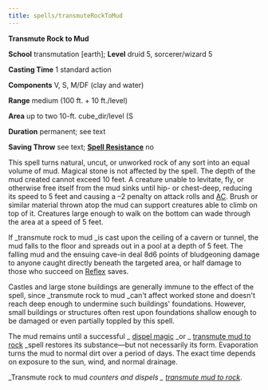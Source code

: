 ```yaml
---
title: spells/transmuteRockToMud
---
```

 **Transmute Rock to Mud**

**School** transmutation [earth]; **Level** druid 5, sorcerer/wizard 5

**Casting Time** 1 standard action

**Components** V, S, M/DF (clay and water)

**Range** medium (100 ft. + 10 ft./level)

**Area** up to two 10-ft. cube_dir/level (S

**Duration** permanent; see text

**Saving Throw** see text; **[Spell Resistance](../glossary#_spell-resistance)** no

This spell turns natural, uncut, or unworked rock of any sort into an equal volume of mud. Magical stone is not affected by the spell. The depth of the mud created cannot exceed 10 feet. A creature unable to levitate, fly, or otherwise free itself from the mud sinks until hip- or chest-deep, reducing its speed to 5 feet and causing a –2 penalty on attack rolls and [AC](../combat#_armor-class). Brush or similar material thrown atop the mud can support creatures able to climb on top of it. Creatures large enough to walk on the bottom can wade through the area at a speed of 5 feet.

If _transmute rock to mud _is cast upon the ceiling of a cavern or tunnel, the mud falls to the floor and spreads out in a pool at a depth of 5 feet. The falling mud and the ensuing cave-in deal 8d6 points of bludgeoning damage to anyone caught directly beneath the targeted area, or half damage to those who succeed on [Reflex](../combat#_reflex) saves.

Castles and large stone buildings are generally immune to the effect of the spell, since _transmute rock to mud _can't affect worked stone and doesn't reach deep enough to undermine such buildings' foundations. However, small buildings or structures often rest upon foundations shallow enough to be damaged or even partially toppled by this spell.

The mud remains until a successful _ [dispel magic](dispelMagic#_dispel-magic) _or _ [transmute mud to rock](transmuteMudToRock#_transmute-mud-to-rock) _spell restores its substance—but not necessarily its form. Evaporation turns the mud to normal dirt over a period of days. The exact time depends on exposure to the sun, wind, and normal drainage.

_Transmute rock to mud _counters and dispels _ [transmute mud to rock](transmuteMudToRock#_transmute-mud-to-rock)_.

